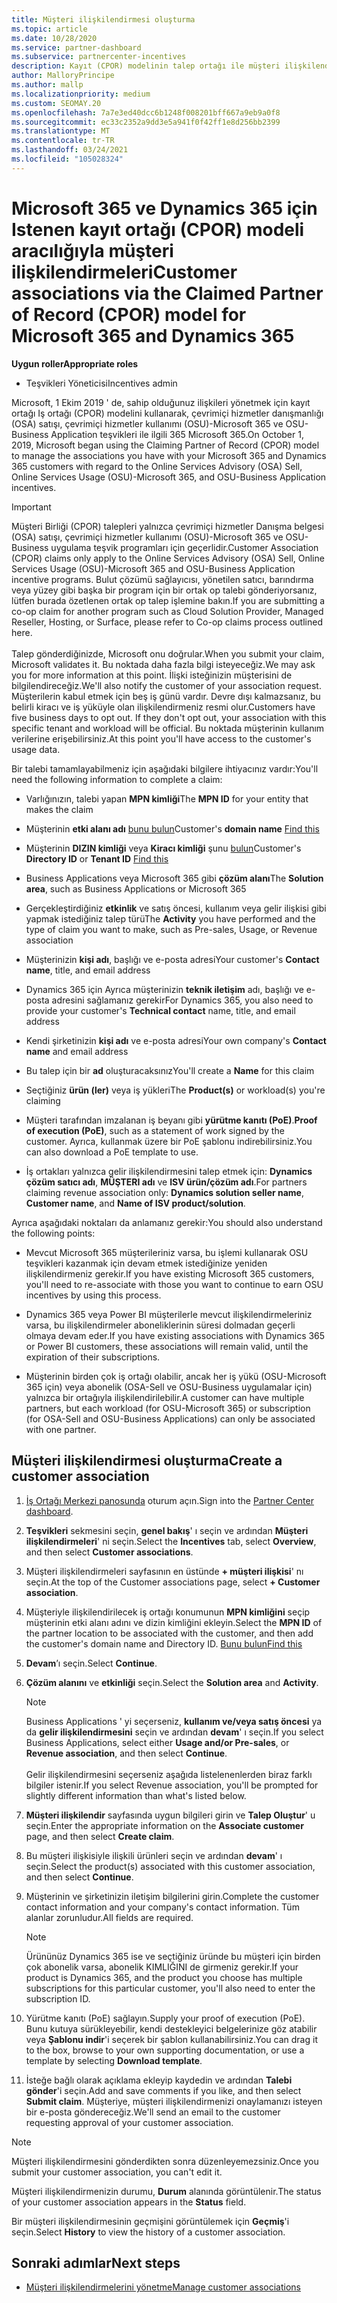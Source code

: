 ```yaml
---
title: Müşteri ilişkilendirmesi oluşturma
ms.topic: article
ms.date: 10/28/2020
ms.service: partner-dashboard
ms.subservice: partnercenter-incentives
description: Kayıt (CPOR) modelinin talep ortağı ile müşteri ilişkilendirmeleri oluşturun. Microsoft 365 & Dynamics 365 müşterileri için Sales, Usage, teşvikleri yönetimine yardımcı olur.
author: MalloryPrincipe
ms.author: mallp
ms.localizationpriority: medium
ms.custom: SEOMAY.20
ms.openlocfilehash: 7a7e3ed40dcc6b1248f008201bff667a9eb9a0f8
ms.sourcegitcommit: ec33c2352a9dd3e5a941f0f42ff1e8d256bb2399
ms.translationtype: MT
ms.contentlocale: tr-TR
ms.lasthandoff: 03/24/2021
ms.locfileid: "105028324"
---
```

# <a name="customer-associations-via-the-claimed-partner-of-record-cpor-model-for-microsoft-365-and-dynamics-365"></a><span data-ttu-id="abc83-104">Microsoft 365 ve Dynamics 365 için Istenen kayıt ortağı (CPOR) modeli aracılığıyla müşteri ilişkilendirmeleri</span><span class="sxs-lookup"><span data-stu-id="abc83-104">Customer associations via the Claimed Partner of Record (CPOR) model for Microsoft 365 and Dynamics 365</span></span>


<span data-ttu-id="abc83-105">**Uygun roller**</span><span class="sxs-lookup"><span data-stu-id="abc83-105">**Appropriate roles**</span></span>

- <span data-ttu-id="abc83-106">Teşvikleri Yöneticisi</span><span class="sxs-lookup"><span data-stu-id="abc83-106">Incentives admin</span></span>

<span data-ttu-id="abc83-107">Microsoft, 1 Ekim 2019 ' de, sahip olduğunuz ilişkileri yönetmek için kayıt ortağı Iş ortağı (CPOR) modelini kullanarak, çevrimiçi hizmetler danışmanlığı (OSA) satışı, çevrimiçi hizmetler kullanımı (OSU)-Microsoft 365 ve OSU-Business Application teşvikleri ile ilgili 365 Microsoft 365.</span><span class="sxs-lookup"><span data-stu-id="abc83-107">On October 1, 2019, Microsoft began using the Claiming Partner of Record (CPOR) model to manage the associations you have with your Microsoft 365 and Dynamics 365 customers with regard to the Online Services Advisory (OSA) Sell, Online Services Usage (OSU)-Microsoft 365, and OSU-Business Application incentives.</span></span>

>[!Important]
> <span data-ttu-id="abc83-108">Müşteri Birliği (CPOR) talepleri yalnızca çevrimiçi hizmetler Danışma belgesi (OSA) satışı, çevrimiçi hizmetler kullanımı (OSU)-Microsoft 365 ve OSU-Business uygulama teşvik programları için geçerlidir.</span><span class="sxs-lookup"><span data-stu-id="abc83-108">Customer Association (CPOR) claims only apply to the Online Services Advisory (OSA) Sell, Online Services Usage (OSU)-Microsoft 365 and OSU-Business Application incentive programs.</span></span> <span data-ttu-id="abc83-109">Bulut çözümü sağlayıcısı, yönetilen satıcı, barındırma veya yüzey gibi başka bir program için bir ortak op talebi gönderiyorsanız, lütfen burada özetlenen ortak op talep işlemine bakın.</span><span class="sxs-lookup"><span data-stu-id="abc83-109">If you are submitting a co-op claim for another program such as Cloud Solution Provider, Managed Reseller, Hosting, or Surface, please refer to Co-op claims process outlined here.</span></span> <br><br><span data-ttu-id="abc83-110">Talep gönderdiğinizde, Microsoft onu doğrular.</span><span class="sxs-lookup"><span data-stu-id="abc83-110">When you submit your claim, Microsoft validates it.</span></span> <span data-ttu-id="abc83-111">Bu noktada daha fazla bilgi isteyeceğiz.</span><span class="sxs-lookup"><span data-stu-id="abc83-111">We may ask you for more information at this point.</span></span> <span data-ttu-id="abc83-112">İlişki isteğinizin müşterisini de bilgilendireceğiz.</span><span class="sxs-lookup"><span data-stu-id="abc83-112">We'll also notify the customer of your association request.</span></span> <span data-ttu-id="abc83-113">Müşterilerin kabul etmek için beş iş günü vardır. Devre dışı kalmazsanız, bu belirli kiracı ve iş yüküyle olan ilişkilendirmeniz resmi olur.</span><span class="sxs-lookup"><span data-stu-id="abc83-113">Customers have five business days to opt out. If they don't opt out, your association with this specific tenant and workload will be official.</span></span> <span data-ttu-id="abc83-114">Bu noktada müşterinin kullanım verilerine erişebilirsiniz.</span><span class="sxs-lookup"><span data-stu-id="abc83-114">At this point you'll have access to the customer's usage data.</span></span> 

<span data-ttu-id="abc83-115">Bir talebi tamamlayabilmeniz için aşağıdaki bilgilere ihtiyacınız vardır:</span><span class="sxs-lookup"><span data-stu-id="abc83-115">You'll need the following information to complete a claim:</span></span>

- <span data-ttu-id="abc83-116">Varlığınızın, talebi yapan **MPN kimliği**</span><span class="sxs-lookup"><span data-stu-id="abc83-116">The **MPN ID** for your entity that makes the claim</span></span>

- <span data-ttu-id="abc83-117">Müşterinin **etki alanı adı** [bunu bulun](find-ids-and-domain-names.md)</span><span class="sxs-lookup"><span data-stu-id="abc83-117">Customer's **domain name** [Find this](find-ids-and-domain-names.md)</span></span>

- <span data-ttu-id="abc83-118">Müşterinin **DIZIN kimliği** veya **Kiracı kimliği** şunu [bulun](find-ids-and-domain-names.md)</span><span class="sxs-lookup"><span data-stu-id="abc83-118">Customer's **Directory ID** or **Tenant ID** [Find this](find-ids-and-domain-names.md)</span></span>

- <span data-ttu-id="abc83-119">Business Applications veya Microsoft 365 gibi **çözüm alanı**</span><span class="sxs-lookup"><span data-stu-id="abc83-119">The **Solution area**, such as Business Applications or Microsoft 365</span></span>

- <span data-ttu-id="abc83-120">Gerçekleştirdiğiniz **etkinlik** ve satış öncesi, kullanım veya gelir ilişkisi gibi yapmak istediğiniz talep türü</span><span class="sxs-lookup"><span data-stu-id="abc83-120">The **Activity** you have performed and the type of claim you want to make, such as Pre-sales, Usage, or Revenue association</span></span>

- <span data-ttu-id="abc83-121">Müşterinizin **kişi adı**, başlığı ve e-posta adresi</span><span class="sxs-lookup"><span data-stu-id="abc83-121">Your customer's **Contact name**, title, and email address</span></span>

- <span data-ttu-id="abc83-122">Dynamics 365 için Ayrıca müşterinizin **teknik iletişim** adı, başlığı ve e-posta adresini sağlamanız gerekir</span><span class="sxs-lookup"><span data-stu-id="abc83-122">For Dynamics 365, you also need to provide your customer's **Technical contact** name, title, and email address</span></span>

- <span data-ttu-id="abc83-123">Kendi şirketinizin **kişi adı** ve e-posta adresi</span><span class="sxs-lookup"><span data-stu-id="abc83-123">Your own company's **Contact name** and email address</span></span>

- <span data-ttu-id="abc83-124">Bu talep için bir **ad** oluşturacaksınız</span><span class="sxs-lookup"><span data-stu-id="abc83-124">You'll create a **Name** for this claim</span></span>

- <span data-ttu-id="abc83-125">Seçtiğiniz **ürün (ler)** veya iş yükleri</span><span class="sxs-lookup"><span data-stu-id="abc83-125">The **Product(s)** or workload(s) you're claiming</span></span>

- <span data-ttu-id="abc83-126">Müşteri tarafından imzalanan iş beyanı gibi **yürütme kanıtı (PoE)**.</span><span class="sxs-lookup"><span data-stu-id="abc83-126">**Proof of execution (PoE)**, such as a statement of work signed by the customer.</span></span> <span data-ttu-id="abc83-127">Ayrıca, kullanmak üzere bir PoE şablonu indirebilirsiniz.</span><span class="sxs-lookup"><span data-stu-id="abc83-127">You can also download a PoE template to use.</span></span>

- <span data-ttu-id="abc83-128">İş ortakları yalnızca gelir ilişkilendirmesini talep etmek için: **Dynamics çözüm satıcı adı**, **MÜŞTERI adı** ve **ISV ürün/çözüm adı**.</span><span class="sxs-lookup"><span data-stu-id="abc83-128">For partners claiming revenue association only: **Dynamics solution seller name**, **Customer name**, and **Name of ISV product/solution**.</span></span> 

<span data-ttu-id="abc83-129">Ayrıca aşağıdaki noktaları da anlamanız gerekir:</span><span class="sxs-lookup"><span data-stu-id="abc83-129">You should also understand the following points:</span></span>

- <span data-ttu-id="abc83-130">Mevcut Microsoft 365 müşterileriniz varsa, bu işlemi kullanarak OSU teşvikleri kazanmak için devam etmek istediğinize yeniden ilişkilendirmeniz gerekir.</span><span class="sxs-lookup"><span data-stu-id="abc83-130">If you have existing Microsoft 365 customers, you'll need to re-associate with those you want to continue to earn OSU incentives by using this process.</span></span>

- <span data-ttu-id="abc83-131">Dynamics 365 veya Power BI müşterilerle mevcut ilişkilendirmeleriniz varsa, bu ilişkilendirmeler aboneliklerinin süresi dolmadan geçerli olmaya devam eder.</span><span class="sxs-lookup"><span data-stu-id="abc83-131">If you have existing associations with Dynamics 365 or Power BI customers, these associations will remain valid, until the expiration of their subscriptions.</span></span>

- <span data-ttu-id="abc83-132">Müşterinin birden çok iş ortağı olabilir, ancak her iş yükü (OSU-Microsoft 365 için) veya abonelik (OSA-Sell ve OSU-Business uygulamalar için) yalnızca bir ortağıyla ilişkilendirilebilir.</span><span class="sxs-lookup"><span data-stu-id="abc83-132">A customer can have multiple partners, but each workload (for OSU-Microsoft 365) or subscription (for OSA-Sell and OSU-Business Applications) can only be associated with one partner.</span></span>

## <a name="create-a-customer-association"></a><span data-ttu-id="abc83-133">Müşteri ilişkilendirmesi oluşturma</span><span class="sxs-lookup"><span data-stu-id="abc83-133">Create a customer association</span></span>

1. <span data-ttu-id="abc83-134">[İş Ortağı Merkezi panosunda](https://partner.microsoft.com/dashboard/) oturum açın.</span><span class="sxs-lookup"><span data-stu-id="abc83-134">Sign into the [Partner Center dashboard](https://partner.microsoft.com/dashboard/).</span></span>

2. <span data-ttu-id="abc83-135">**Teşvikleri** sekmesini seçin, **genel bakış**' ı seçin ve ardından **Müşteri ilişkilendirmeleri**' ni seçin.</span><span class="sxs-lookup"><span data-stu-id="abc83-135">Select the **Incentives** tab, select **Overview**, and then select **Customer associations**.</span></span>

3. <span data-ttu-id="abc83-136">Müşteri ilişkilendirmeleri sayfasının en üstünde **+ müşteri ilişkisi**' nı seçin.</span><span class="sxs-lookup"><span data-stu-id="abc83-136">At the top of the Customer associations page, select **+ Customer association**.</span></span>

4. <span data-ttu-id="abc83-137">Müşteriyle ilişkilendirilecek iş ortağı konumunun **MPN kimliğini** seçip müşterinin etki alanı adını ve dizin kimliğini ekleyin.</span><span class="sxs-lookup"><span data-stu-id="abc83-137">Select the **MPN ID** of the partner location to be associated with the customer, and then add the customer's domain name and Directory ID.</span></span> [<span data-ttu-id="abc83-138">Bunu bulun</span><span class="sxs-lookup"><span data-stu-id="abc83-138">Find this</span></span>](find-ids-and-domain-names.md)

5. <span data-ttu-id="abc83-139">**Devam**’ı seçin.</span><span class="sxs-lookup"><span data-stu-id="abc83-139">Select **Continue**.</span></span>

6. <span data-ttu-id="abc83-140">**Çözüm alanını** ve **etkinliği** seçin.</span><span class="sxs-lookup"><span data-stu-id="abc83-140">Select the **Solution area** and **Activity**.</span></span> 

   >[!Note]
   >
   ><span data-ttu-id="abc83-141">Business Applications ' yi seçerseniz, **kullanım ve/veya satış öncesi** ya da **gelir ilişkilendirmesini** seçin ve ardından **devam**' ı seçin.</span><span class="sxs-lookup"><span data-stu-id="abc83-141">If you select Business Applications, select either **Usage and/or Pre-sales**, or **Revenue association**, and then select **Continue**.</span></span> 
   <br><br><span data-ttu-id="abc83-142">Gelir ilişkilendirmesini seçerseniz aşağıda listelenenlerden biraz farklı bilgiler istenir.</span><span class="sxs-lookup"><span data-stu-id="abc83-142">If you select Revenue association, you'll be prompted for slightly different information than what's listed below.</span></span>

7. <span data-ttu-id="abc83-143">**Müşteri ilişkilendir** sayfasında uygun bilgileri girin ve **Talep Oluştur**' u seçin.</span><span class="sxs-lookup"><span data-stu-id="abc83-143">Enter the appropriate information on the **Associate customer** page, and then select **Create claim**.</span></span>

8. <span data-ttu-id="abc83-144">Bu müşteri ilişkisiyle ilişkili ürünleri seçin ve ardından **devam**' ı seçin.</span><span class="sxs-lookup"><span data-stu-id="abc83-144">Select the product(s) associated with this customer association, and then select **Continue**.</span></span>

9. <span data-ttu-id="abc83-145">Müşterinin ve şirketinizin iletişim bilgilerini girin.</span><span class="sxs-lookup"><span data-stu-id="abc83-145">Complete the customer contact information and your company's contact information.</span></span> <span data-ttu-id="abc83-146">Tüm alanlar zorunludur.</span><span class="sxs-lookup"><span data-stu-id="abc83-146">All fields are required.</span></span> 

   >[!NOTE]
   ><span data-ttu-id="abc83-147">Ürününüz Dynamics 365 ise ve seçtiğiniz üründe bu müşteri için birden çok abonelik varsa, abonelik KIMLIĞINI de girmeniz gerekir.</span><span class="sxs-lookup"><span data-stu-id="abc83-147">If your product is Dynamics 365, and the product you choose has multiple subscriptions for this particular customer, you'll also need to enter the subscription ID.</span></span>

10. <span data-ttu-id="abc83-148">Yürütme kanıtı (PoE) sağlayın.</span><span class="sxs-lookup"><span data-stu-id="abc83-148">Supply your proof of execution (PoE).</span></span> <span data-ttu-id="abc83-149">Bunu kutuya sürükleyebilir, kendi destekleyici belgelerinize göz atabilir veya **Şablonu indir**'i seçerek bir şablon kullanabilirsiniz.</span><span class="sxs-lookup"><span data-stu-id="abc83-149">You can drag it to the box, browse to your own supporting documentation, or use a template by selecting **Download template**.</span></span> 

11. <span data-ttu-id="abc83-150">İsteğe bağlı olarak açıklama ekleyip kaydedin ve ardından **Talebi gönder**'i seçin.</span><span class="sxs-lookup"><span data-stu-id="abc83-150">Add and save comments if you like, and then select **Submit claim**.</span></span> <span data-ttu-id="abc83-151">Müşteriye, müşteri ilişkilendirmenizi onaylamanızı isteyen bir e-posta göndereceğiz.</span><span class="sxs-lookup"><span data-stu-id="abc83-151">We'll send an email to the customer requesting approval of your customer association.</span></span>

   >[!NOTE]
   ><span data-ttu-id="abc83-152">Müşteri ilişkilendirmesini gönderdikten sonra düzenleyemezsiniz.</span><span class="sxs-lookup"><span data-stu-id="abc83-152">Once you submit your customer association, you can't edit it.</span></span>

<span data-ttu-id="abc83-153">Müşteri ilişkilendirmenizin durumu, **Durum** alanında görüntülenir.</span><span class="sxs-lookup"><span data-stu-id="abc83-153">The status of your customer association appears in the **Status** field.</span></span>

<span data-ttu-id="abc83-154">Bir müşteri ilişkilendirmesinin geçmişini görüntülemek için **Geçmiş**'i seçin.</span><span class="sxs-lookup"><span data-stu-id="abc83-154">Select **History** to view the history of a customer association.</span></span>

## <a name="next-steps"></a><span data-ttu-id="abc83-155">Sonraki adımlar</span><span class="sxs-lookup"><span data-stu-id="abc83-155">Next steps</span></span>

- [<span data-ttu-id="abc83-156">Müşteri ilişkilendirmelerini yönetme</span><span class="sxs-lookup"><span data-stu-id="abc83-156">Manage customer associations</span></span>](incentives-manage-customer-associations.md)